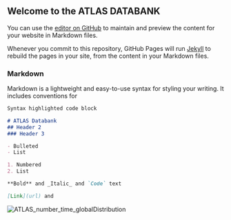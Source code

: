 ## Welcome to the ATLAS DATABANK

You can use the [editor on GitHub](https://github.com/Tyler_Marghetis/ATLAS-Project/edit/gh-pages/index.md) to maintain and preview the content for your website in Markdown files.

Whenever you commit to this repository, GitHub Pages will run [Jekyll](https://jekyllrb.com/) to rebuild the pages in your site, from the content in your Markdown files.

### Markdown

Markdown is a lightweight and easy-to-use syntax for styling your writing. It includes conventions for

```markdown
Syntax highlighted code block

# ATLAS Databank
## Header 2
### Header 3

- Bulleted
- List

1. Numbered
2. List

**Bold** and _Italic_ and `Code` text

[Link](url) and 

```


![ATLAS_number_time_globalDistribution](https://user-images.githubusercontent.com/49128397/98511223-41e53800-2219-11eb-9002-091573570a20.png)


